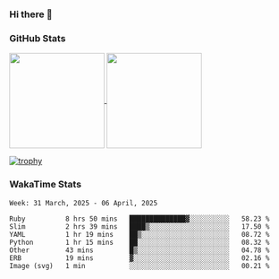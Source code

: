 ### Hi there 👋

### GitHub Stats

<a href="https://github.com/anuraghazra/github-readme-stats">
  <img align="center" height="170px" src="https://github-readme-stats.vercel.app/api/top-langs/?username=tksfjt1024&layout=compact&count_private=true&show_icons=true&show_icons=true&theme=graywhite" />
</a>
<a href="https://github.com/anuraghazra/github-readme-stats">
  <img align="center" height="170px" src="https://github-readme-stats.vercel.app/api?username=tksfjt1024&count_private=true&show_icons=true&show_icons=true&theme=graywhite" />
</a>

[![trophy](https://github-profile-trophy.vercel.app/?username=tksfjt1024)](https://github.com/ryo-ma/github-profile-trophy)

### WakaTime Stats

<!--START_SECTION:waka-->
```text
Week: 31 March, 2025 - 06 April, 2025

Ruby          8 hrs 50 mins   ██████████████▓░░░░░░░░░░   58.23 % 
Slim          2 hrs 39 mins   ████▒░░░░░░░░░░░░░░░░░░░░   17.50 % 
YAML          1 hr 19 mins    ██▒░░░░░░░░░░░░░░░░░░░░░░   08.72 % 
Python        1 hr 15 mins    ██░░░░░░░░░░░░░░░░░░░░░░░   08.32 % 
Other         43 mins         █▒░░░░░░░░░░░░░░░░░░░░░░░   04.78 % 
ERB           19 mins         ▓░░░░░░░░░░░░░░░░░░░░░░░░   02.16 % 
Image (svg)   1 min           ░░░░░░░░░░░░░░░░░░░░░░░░░   00.21 % 
```
<!--END_SECTION:waka-->

